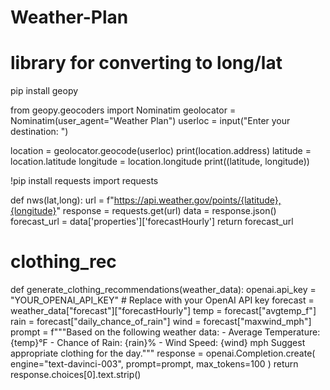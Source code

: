 # Weather-Plan

# library for converting to long/lat
pip install geopy

from geopy.geocoders import Nominatim
geolocator = Nominatim(user_agent="Weather Plan")
userloc = input("Enter your destination: ") 

location = geolocator.geocode(userloc)
print(location.address)
latitude = location.latitude
longitude = location.longitude
print((latitude, longitude))

!pip install requests
import requests

def nws(lat,long):
  url = f"https://api.weather.gov/points/{latitude},{longitude}"
  response = requests.get(url)
  data = response.json()
  forecast_url = data['properties']['forecastHourly']
  return forecast_url

# clothing_rec
def generate_clothing_recommendations(weather_data):
    openai.api_key = "YOUR_OPENAI_API_KEY"  # Replace with your OpenAI API key
    forecast = weather_data["forecast"]["forecastHourly"]
    temp = forecast["avgtemp_f"]
    rain = forecast["daily_chance_of_rain"]
    wind = forecast["maxwind_mph"]
    prompt = f"""Based on the following weather data:
    - Average Temperature: {temp}°F
    - Chance of Rain: {rain}%
    - Wind Speed: {wind} mph
    Suggest appropriate clothing for the day."""
    response = openai.Completion.create(
        engine="text-davinci-003",
        prompt=prompt,
        max_tokens=100
    )
    return response.choices[0].text.strip()
